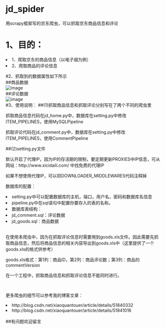# jd_spider

用scrapy框架写的京东爬虫，可以抓取京东商品信息和评论

# 1、目的：
<li>1、爬取京东的商品信息（以电子烟为例）</li>
<li>2、爬取商品的评论信息</li>

#2、抓取到的数据属性如下所示
<br>
##商品数据
<br>
![image](http://img.blog.csdn.net/20160706175045922)
<br>
##评论数据
<br>
![image](http://img.blog.csdn.net/20160706174754513)
<br>
#3、使用说明：
##(1)抓取商品信息和抓取评论分别写在了两个不同的爬虫里

<p>抓取商品信息代码在jd_home.py中，数据库在setting.py中修改ITEM_PIPELINES，使用MySQLPipeline</p>
<p>抓取评论代码在jd_comment.py中，数据库在setting.py中修改ITEM_PIPELINES，使用CommentPipeline</p>

##(2)setting.py文件
<p>默认开启了代理IP，因为IP的存活期的限制，要定期更新PROXIES中IP信息，可从网站：http://www.xicidaili.com/ 中找免费的代理IP</p>

<p>如果不想使用代理IP，可以将DOWNLOADER_MIDDLEWARES代码注释掉</p>

<p>数据库的配置：<p>
<li>setting.py中可以配置数据库的主机，端口，用户名，密码和数据库名信息</li>
<li>pipeline.py中在sql语句中配置你要存入的表的名称。</li>
<li>数据库表结构：</li>
<li>jd_comment.sql：评论数据</li>   
<li>jd_goods.sql：商品数据</li>

<br>
<p>在使用本爬虫中，因为在抓取评论信息时需要用到goods.xls文件。因此需要先抓取商品信息，然后将商品信息的相关内容导出到goods.xls中（这里提供了一个goods.xls的格式供参考）</p>
<p>goods.xls格式：第1列：商品ID，第2列：商品评论数；第3列：商品的commentVersion</p>
<p>在一个工程中，抓取商品信息和抓取评论信息不能同时进行。</p>
<br>
<p>更多爬虫的细节可以参考我的博客文章：</p>
<li>http://blog.csdn.net/xiaoquantouer/article/details/51840332</li>

<li>http://blog.csdn.net/xiaoquantouer/article/details/51841016</li>

<br>
##有问题欢迎留言



